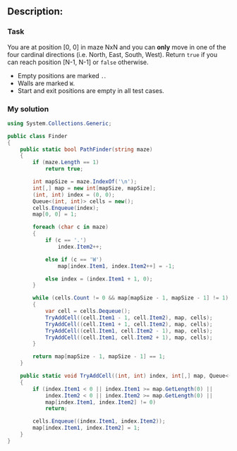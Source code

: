 ## Description:
### Task
You are at position [0, 0] in maze NxN and you can **only** move in one of the four cardinal directions (i.e. North, East, South, West). Return ```true``` if you can reach position [N-1, N-1] or ```false``` otherwise.

- Empty positions are marked ```.```.
- Walls are marked ```W```.
- Start and exit positions are empty in all test cases.
### My solution
```C#
using System.Collections.Generic;

public class Finder
{
    public static bool PathFinder(string maze)
    {
        if (maze.Length == 1)
            return true;

        int mapSize = maze.IndexOf('\n');
        int[,] map = new int[mapSize, mapSize];
        (int, int) index = (0, 0);
        Queue<(int, int)> cells = new();
        cells.Enqueue(index);
        map[0, 0] = 1;

        foreach (char c in maze)
        {
            if (c == '.')
                index.Item2++;

            else if (c == 'W')
                map[index.Item1, index.Item2++] = -1;

            else index = (index.Item1 + 1, 0);
        }

        while (cells.Count != 0 && map[mapSize - 1, mapSize - 1] != 1)
        {
            var cell = cells.Dequeue();
            TryAddCell((cell.Item1 - 1, cell.Item2), map, cells);
            TryAddCell((cell.Item1 + 1, cell.Item2), map, cells);
            TryAddCell((cell.Item1, cell.Item2 - 1), map, cells);
            TryAddCell((cell.Item1, cell.Item2 + 1), map, cells);
        }

        return map[mapSize - 1, mapSize - 1] == 1;
    }

    public static void TryAddCell((int, int) index, int[,] map, Queue<(int, int)> cells)
    {
        if (index.Item1 < 0 || index.Item1 >= map.GetLength(0) ||
            index.Item2 < 0 || index.Item2 >= map.GetLength(0) ||
            map[index.Item1, index.Item2] != 0)
            return;

        cells.Enqueue((index.Item1, index.Item2));
        map[index.Item1, index.Item2] = 1;
    }
}
```
